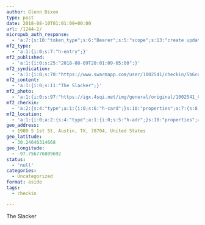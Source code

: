 ```yaml
---
author: Glenn Dixon
type: post
date: 2018-08-10T01:01:09+00:00
url: /1244-2/
micropub_auth_response:
  - 'a:7:{s:10:"token_type";s:6:"Bearer";s:5:"scope";s:13:"create update";s:2:"me";s:28:"https://glenn.thedixons.net/";s:9:"issued_by";s:55:"https://glenn.thedixons.net/wp-json/indieauth/1.0/token";s:9:"client_id";s:27:"https://ownyourswarm.p3k.io";s:9:"issued_at";i:1533182350;s:4:"user";i:1;}'
mf2_type:
  - 'a:1:{i:0;s:7:"h-entry";}'
mf2_published:
  - 'a:1:{i:0;s:25:"2018-08-09T20:01:09-05:00";}'
mf2_syndication:
  - 'a:1:{i:0;s:70:"https://www.swarmapp.com/user/1002541/checkin/5b6ce3d5a92d98002c335bc8";}'
mf2_content:
  - 'a:1:{i:0;s:11:"The Slacker";}'
mf2_photo:
  - 'a:1:{i:0;s:97:"https://igx.4sqi.net/img/general/original/1002541_Cz78jtM1TKdRsr4Izit5Ast9UDtrCZ3vKs9p8v6veLQ.jpg";}'
mf2_checkin:
  - 'a:2:{s:4:"type";a:1:{i:0;s:6:"h-card";}s:10:"properties";a:7:{s:8:"latitude";a:1:{i:0;d:30.2464631466801705528268939815461635589599609375;}s:9:"longitude";a:1:{i:0;d:-97.7567768096923828125;}s:14:"street-address";a:1:{i:0;s:13:"1900 S 1st St";}s:8:"locality";a:1:{i:0;s:6:"Austin";}s:6:"region";a:1:{i:0;s:2:"TX";}s:12:"country-name";a:1:{i:0;s:13:"United States";}s:11:"postal-code";a:1:{i:0;s:5:"78704";}}}'
mf2_location:
  - 'a:1:{i:0;a:2:{s:4:"type";a:1:{i:0;s:5:"h-adr";}s:10:"properties";a:7:{s:8:"latitude";a:1:{i:0;d:30.2464631466801705528268939815461635589599609375;}s:9:"longitude";a:1:{i:0;d:-97.7567768096923828125;}s:14:"street-address";a:1:{i:0;s:13:"1900 S 1st St";}s:8:"locality";a:1:{i:0;s:6:"Austin";}s:6:"region";a:1:{i:0;s:2:"TX";}s:12:"country-name";a:1:{i:0;s:13:"United States";}s:11:"postal-code";a:1:{i:0;s:5:"78704";}}}}'
geo_address:
  - 1900 S 1st St, Austin, TX, 78704, United States
geo_latitude:
  - 30.24646314668
geo_longitude:
  - -97.756776809692
status:
  - 'null'
categories:
  - Uncategorized
format: aside
tags:
  - checkin

---
```

The Slacker